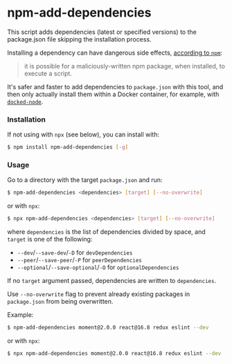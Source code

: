 # npm-add-dependencies

This script adds dependencies (latest or specified versions) to the package.json file skipping the installation process.

Installing a dependency can have dangerous side effects, [according to `npm`](https://blog.npmjs.org/post/141702881055/package-install-scripts-vulnerability):
> it is possible for a maliciously-written npm package, when installed, to execute a script.

It's safer and faster to add dependencies to `package.json` with this tool, and then only actually install them within a Docker container, for example, with [`docked-node`](https://github.com/AndersDJohnson/docked-node).

### Installation

If not using with `npx` (see below), you can install with:

```sh
$ npm install npm-add-dependencies [-g]
```

### Usage

Go to a directory with the target `package.json` and run:

```sh
$ npm-add-dependencies <dependencies> [target] [--no-overwrite]
```

or with `npx`:

```sh
$ npx npm-add-dependencies <dependencies> [target] [--no-overwrite]
```

where `dependencies` is the list of dependencies divided by space, and `target` is one of the following:
* `--dev`/`--save-dev`/`-D` for `devDependencies`
* `--peer`/`--save-peer`/`-P` for `peerDependencies`
* `--optional`/`--save-optional`/`-O` for `optionalDependencies`

If no `target` argument passed, dependencies are written to `dependencies`.

Use `--no-overwrite` flag to prevent already existing packages in `package.json` from being overwritten.

Example:

```sh
$ npm-add-dependencies moment@2.0.0 react@16.8 redux eslint --dev
```

or with `npx`:

```sh
$ npx npm-add-dependencies moment@2.0.0 react@16.8 redux eslint --dev
```
